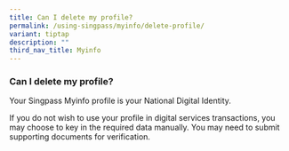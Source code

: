 ```yaml
---
title: Can I delete my profile?
permalink: /using-singpass/myinfo/delete-profile/
variant: tiptap
description: ""
third_nav_title: Myinfo
---
```

<h3>Can I delete my profile?</h3>
<p>Your Singpass Myinfo profile is your National Digital Identity.&nbsp;</p>
<p>If you do not wish to use your profile in digital services transactions,
you may choose to key in the required data manually. You may need to submit
supporting documents for verification.</p>